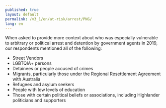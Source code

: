 ```yaml
---
published: true
layout: default
permalink: /v3_1/en/at-risk/arrest/PNG/
lang: en
---
```

When asked to provide more context about who was especially vulnerable to arbitrary or political arrest and detention by government agents in 2019, our respondents mentioned all of the following: 
- Street Vendors 
- LGBTQIA+ persons 
- Detainees or people accused of crimes  
- Migrants, particularly those under the Regional Resettlement Agreement with Australia 
- Refugees and asylum seekers 
- People with low levels of education 
- Those with certain political beliefs or associations, including Highlander politicians and supporters
